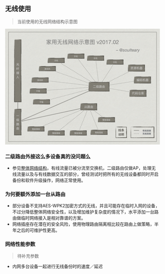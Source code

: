 ## 无线使用

> 当前使用的无线网络结构示意图

![无线使用](./assets/img/wifi.png)


### 二级路由外接这么多设备真的没问题么

- 参见[整体网络结构](./network.md)，有线流量已被分流至交换机，二级路由仅做AP，处理无线流量以及与有线数据交互的部分，曾经测试时把所有的无线设备都同时开启备份和软件升级操作，网络正常使用。

### 为何要额外添加一台从路由

- 部分设备不支持AES-WPK2加密方式的无线，并且可能存在临时入网的设备，不过分降低整体网络安全性，以及增加维护复杂度的情况下，水平添加一台路由做临时网络接入是相对靠谱的方案。
- 网络插座存在潜在的安全风险，使用物理路由隔离相比较在路由上做策略，半年之后的可维护性更高。

### 网络性能参数

> 待补充参数

- 内网多台设备一起进行无线备份时的速度／延迟


